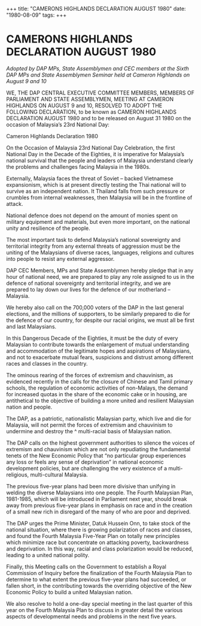 +++ 
title: "CAMERONS HIGHLANDS DECLARATION AUGUST 1980"
date: "1980-08-09"
tags:
+++

# CAMERONS HIGHLANDS DECLARATION AUGUST 1980

_Adopted by DAP MPs, State Assemblymen and CEC members at the Sixth DAP MPs and State Assemblymen Seminar held at Cameron Highlands on August 9 and 10_

WE, THE DAP CENTRAL EXECUTIVE COMMITTEE MEMBERS, MEMBERS OF PARLIAMENT AND STATE ASSEMBLYMEN, MEETING AT CAMERON HIGHLANDS ON AUGUST 9 and 10, RESOLVED TO ADOPT THE FOLLOWING DECLARATION, to be known as CAMERON HIGHLANDS DECLARATION AUGUST 1980 and to be released on August 31 1980 on the occasion of Malaysia’s 23rd National Day:</u>

Cameron Highlands Declaration 1980

On the Occasion of Malaysia 23rd National Day Celebration, the first National Day in the Decade of the Eighties, it is imperative for Malaysia’s national survival that the people and leaders of Malaysia understand clearly the problems and challenges facing Malaysia in the 1980s.

Externally, Malaysia faces the threat of Soviet – backed Vietnamese expansionism, which is at present directly testing the Thai national will to survive as an independent nation. It Thailand falls from such pressure or crumbles from internal weaknesses, then Malaysia will be in the frontline of attack.

National defence does not depend on the amount of monies spent on military equipment and materials, but even more important, on the national unity and resilience of the people.

The most important task to defend Malaysia’s national sovereignty and territorial integrity from any external threats of aggression must be the uniting of the Malaysians of diverse races, languages, religions and cultures into people to resist any external aggressor.

DAP CEC Members, MPs and State Assemblymen hereby pledge that in any hour of national need, we are prepared to play any role assigned to us in the defence of national sovereignty and territorial integrity, and we are prepared to lay down our lives for the defence of our motherland – Malaysia.

We hereby also call on the 700,000 voters of the DAP in the last general elections, and the millions of supporters, to be similarly prepared to die for the defence of our country, for despite our racial origins, we must all be first and last Malaysians.

In this Dangerous Decade of the Eighties, it must be the duty of every Malaysian to contribute towards the enlargement of mutual understanding and accommodation of the legitimate hopes and aspirations of Malaysians, and not to exacerbate mutual fears, suspicions and distrust among different races and classes in the country.

The ominous rearing of the forces of extremism and chauvinism, as evidenced recently in the calls for the closure of Chinese and Tamil primary schools, the regulation of economic activities of non-Malays, the demand for increased quotas in the share of the economic cake or in housing, are antithetical to the objective of building a more united and resilient Malaysian nation and people.

The DAP, as a patriotic, nationalistic Malaysian party, which live and die for Malaysia, will not permit the forces of extremism and chauvinism to undermine and destroy the ^ multi-racial basis of Malaysian nation.

The DAP calls on the highest government authorities to silence the voices of extremism and chauvinism which are not only repudiating the fundamental tenets of the New Economic Policy that “no particular group experiences any loss or feels any sense of deprivation” in national economic development policies, but are challenging the very existence of a multi-religious, multi-cultural Malaysia.

The previous five-year plans had been more divisive than unifying in welding the diverse Malaysians into one people. The Fourth Malaysian Plan, 1981-1985, which will be introduced in Parliament next year, should break away from previous five-year plans in emphasis on race and in the creation of a small new rich in disregard of the many of who are poor and deprived.

The DAP urges the Prime Minister, Datuk Hussein Onn, to take stock of the national situation, where there is growing polarization of races and classes, and found the Fourth Malaysia Five-Year Plan on totally new principles which minimize race but concentrate on attacking poverty, backwardness and deprivation. In this way, racial and class polarization would be reduced, leading to a united national polity.

Finally, this Meeting calls on the Government to establish a Royal Commission of Inquiry before the finalization of the Fourth Malaysia Plan to determine to what extent the previous five-year plans had succeeded, or fallen short, in the contributing towards the overriding objective of the New Economic Policy to build a united Malaysian nation.

We also resolve to hold a one-day special meeting in the last quarter of this year on the Fourth Malaysia Plan to discuss in greater detail the various aspects of developmental needs and problems in the next five years.
 

